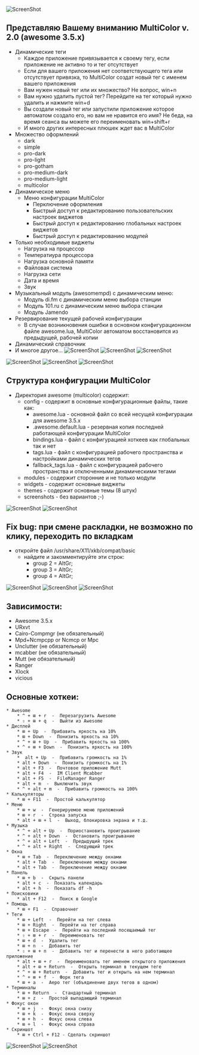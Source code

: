 ![ScreenShot](https://bitbucket.org/enlab/screenshots/raw/master/awesomewm.png)
## Представляю Вашему вниманию MultiColor v. 2.0 (awesome 3.5.x)
* Динамические теги
	* Каждое приложение привязывается к своему тегу, если приложение не активно то и тег отсутствует
	* Если для вашего приложения нет соответствующего тега или отсутствует привязка, то MultiColor создат новый тег с именем вашего приложения
	* Вам нужен новый тег или их множество? Не вопрос, win+n
	* Вам нужно удалить пустой тег? Перейдите на тег который нужно удалить и нажмите win+d 
	* Вы создали новый тег или запустили приложение которое автоматом создало его, но вам не нравится его имя? Не беда, на время сеанса вы можете его переименовать win+shift+r
	* И много других интересных плюшек ждет вас в MultiColor
* Множество оформлений
	* dark
	* simple
	* pro-dark
	* pro-light
	* pro-gotham
	* pro-medium-dark
	* pro-medium-light
	* multicolor
* Динамическое меню
	* Меню конфигурации MultiColor
		* Перключение оформления
		* Быстрый доступ к редактированию пользовательских настроек виджетов
		* Быстрый доступ к редактированию глобальных настроек виджетов
		* Быстрый доступ к редактированию модулей
* Только необходимые виджеты
	* Нагрузка на процессор
	* Температиура процессора
	* Нагрузка основной памяти
	* Файловая система
	* Нагрузка сети
	* Дата и время
	* Звук
* Музыкальный модуль (awesomempd) с динамическим меню:
	* Модуль di.fm с динамическим меню выбора станции
	* Модуль 101.ru с динамическим меню выбора станции
	* Модуль Jamendo 
* Резервирование текущей рабочей конфигурации
	* В случае возникновения ошибки в основном конфигурационном файле awesome.lua, MultiColor автоматом восстановится из предыдущей, рабочей копии
* Динамический справочник
* И многое другое...
![ScreenShot](https://bitbucket.org/enlab/screenshots/raw/master/2016-03-27-153857_1920x1080_scrot.png)
![ScreenShot](https://bitbucket.org/enlab/screenshots/raw/master/2016-03-27-153943_1920x1080_scrot.png)
![ScreenShot](https://bitbucket.org/enlab/screenshots/raw/master/2016-03-27-153926_1920x1080_scrot.png)

![ScreenShot](https://bitbucket.org/enlab/screenshots/raw/master/2016-03-18-185402_1920x1080_scrot.png)
![ScreenShot](https://bitbucket.org/enlab/screenshots/raw/master/2016-03-18-164408_1920x1080_scrot.png)
![ScreenShot](https://bitbucket.org/enlab/screenshots/raw/master/2016-03-18-164428_1920x1080_scrot.png)

## Структура конфигурации MultiColor
* Директория awesome (multicolor) содержит:
    * config - содержит в основные конфигурационные файлы, такие как:
        * awesome.lua - основной файл со всей несущей конфигурации для awesome 3.5.x
        * .awesome.default.lua - резервная копия последней работающей конфигурации MultiColor
        * bindings.lua - файл с конфигурацией хоткеев как глобальных так и нет
        * tags.lua - файл с конфигурацией рабочего пространства и настройками динамических тегов
        * fallback_tags.lua - файл с конфигурацией рабочего пространства и отключенными динамическими тегами
    * modules - содержит сторонние и не только модули
    * widgets - содержит основные виджеты
    * themes - содержит основные темы (8 штук)
    * screenshots - без вариантов ;-)

![ScreenShot](https://bitbucket.org/enlab/screenshots/raw/master/2016-03-18-164445_1920x1080_scrot.png)
![ScreenShot](https://bitbucket.org/enlab/screenshots/raw/master/2016-03-18-164502_1920x1080_scrot.png)

## Fix bug: при смене раскладки, не возможно по клику, переходить по вкладкам
* откройте файл /usr/share/X11/xkb/compat/basic
	* найдите и закомментируйте эти строк:
	    *  group 2 = AltGr; 
	    *  group 3 = AltGr; 
	    *  group 4 = AltGr; 

![ScreenShot](https://bitbucket.org/enlab/screenshots/raw/master/2016-03-18-164516_1920x1080_scrot.png)
![ScreenShot](https://bitbucket.org/enlab/screenshots/raw/master/2016-03-18-164532_1920x1080_scrot.png)
![ScreenShot](https://bitbucket.org/enlab/screenshots/raw/master/2016-03-18-185033_1920x1080_scrot.png)

## Зависимости:
* Awesome 3.5.x
* URxvt
* Cairo-Compmgr (не обязательный)
* Mpd+Ncmpcpp or Ncmcp or Mpc
* Unclutter (не обязательный)
* mcabber (не обязательный)
* Mutt (не обязательный)
* Ranger
* Xlock
* vicious

## Основные хоткеи:
	* Awesome  
		* ^ + ⊞ + r  -  Перезагрузить Awesome
		* ⇧ + ⊞ + q  -  Выйти из Awesome
	* Дисплей  
		* ⊞ + Up  -  Прибавить яркость на 10%
		* ⊞ + Down  -  Понизить яркость на 10%
		* ^ + ⊞ + Up  -  Прибавить яркость на 100%
		* ^ + ⊞ + Down  -  Понизить яркость на 100%
	* Звук  
		*  alt + Up  -  Прибавить громкость на 1%
		* alt + Down  -  Понизить громкость на 1%
		* alt + F3  -  Почтовое приложение Mutt
		* alt + F4  -  IM Client Mcabber
		* alt + F5  -  FileManager Ranger
		* alt + m  -  Выключить звук
		* ^ + alt + m  -  Прибавить громкость на 100%
	* Калькуляторы  
		* ⊞ + F11  -  Простой калькулятор
	* Меню  
		* ⊞ + w  -  Генерируемое меню приложений
		* ⊞ + r  -  Строка запуска
		* alt + ⊞ + l  -  Выход, блокировка экрана и т.д.
	* Музыка  
		* ^ + alt + Up  -  Пориостановить проигрывание
		* ^ + alt + Down  -  Остановить проигрывание
		* ^ + alt + Left  -  Предыдущий трек
		* ^ + alt + Right  -  Следующий трек
	* Окна  
		* ⊞ + Tab  -  Переключение между окнами
		* alt + Tab  -  Переключение между окнами
		* alt + Tab  -  Переключение между окнами
	* Панель  
		* ⊞ + b  -  Скрыть панели
		* alt + c  -  Показать календарь
		* alt + h  -  Показать df -h
	* Поисковики  
		* alt + F12  -  Поиск в Google
	* Помощь  
		* ⊞ + F1  -  Справочнег
	* Теги  
		* ⊞ + Left  -  Перейти на тег слева
		* ⊞ + Right  -  Перейти на тег справа
		* ⊞ + Escape  -  Перейти на последний посещаемый тег
		* ⇧ + ⊞ + r  -  Переименовать тег
		* ⊞ + d  -  Удалить тег
		* ⊞ + n  -  Добавить тег
		* ⇧ + ⊞ + n  -  Добавить тег и перенести в него работающее приложение
		* alt + ⊞ + r  -  Переименовать тег именем открытого приложения
		* alt + ⊞ + Return  -  Открыть терминал в текущем теге
		* ^ + ⊞ + Return  -  Добавить тег и открыть на нем терминал
		* ^ + ⊞ + f  -  Форк тега
		* ⊞ + a  -  Аеро тег (объядинение двух тегов в одном)
	* Терминалы  
		* ⊞ + Return  -  Стандартный терминал
		* ⊞ + z  -  Простой выпадающий терминал
	* Фокус окон  
		* ⊞ + j  -  Фокус окна снизу
		* ⊞ + k  -  Фокус окна сверху
		* ⊞ + h  -  Фокус окна слева
		* ⊞ + l  -  Фокус окна справа
	* Скриншот
		* ⊞ + Сtrl + F12 - Сделать скриншот

![ScreenShot](https://bitbucket.org/enlab/screenshots/raw/master/2016-03-18-164543_1920x1080_scrot.png)
![ScreenShot](https://bitbucket.org/enlab/screenshots/raw/master/2016-03-18-164559_1920x1080_scrot.png)
